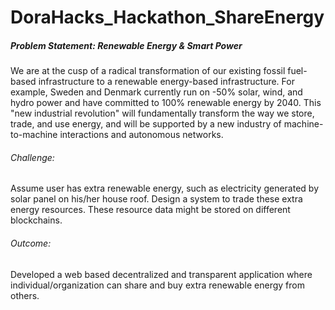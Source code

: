 # DoraHacks_Hackathon_ShareEnergy
##### Problem Statement: Renewable Energy & Smart Power
We are at the cusp of a radical transformation of our existing fossil fuel-based infrastructure to a renewable
energy-based infrastructure. For example, Sweden and Denmark currently run on -50% solar, wind, and hydro
power and have committed to 100% renewable energy by 2040. This "new industrial revolution" will
fundamentally transform the way we store, trade, and use energy, and will be supported by a new industry of
machine-to-machine interactions and autonomous networks.
###### Challenge:
Assume user has extra renewable energy, such as electricity generated by solar panel on his/her house roof. Design a system to trade these extra energy resources. These resource data might be stored on different blockchains.
###### Outcome:
Developed a web based decentralized and transparent application where individual/organization can share and buy extra renewable energy from others.
